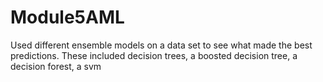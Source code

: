 # Module5AML
Used different ensemble models on a data set to see what made the best predictions.  These included decision trees, a boosted decision tree, a decision forest, a svm
